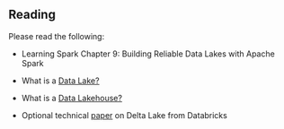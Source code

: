 ## Reading

Please read the following:

- Learning Spark Chapter 9: Building Reliable Data Lakes with Apache Spark  
- What is a [Data Lake?](https://aws.amazon.com/big-data/datalakes-and-analytics/what-is-a-data-lake/)  
- What is a [Data Lakehouse?](https://www.databricks.com/blog/2020/01/30/what-is-a-data-lakehouse.html)   
 
- Optional technical [paper](https://collab.its.virginia.edu/access/lessonbuilder/item/2078375/group/723caf23-7c47-4bde-acd1-b6ad2d591d57/DeltaLake/data_lakehouse.pdf) on Delta Lake from Databricks  
